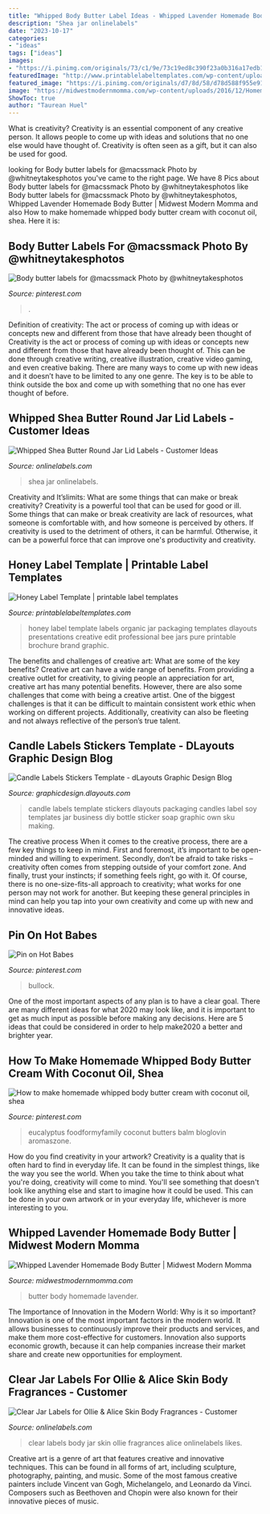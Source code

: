 ```yaml
---
title: "Whipped Body Butter Label Ideas - Whipped Lavender Homemade Body Butter"
description: "Shea jar onlinelabels"
date: "2023-10-17"
categories:
- "ideas"
tags: ["ideas"]
images:
- "https://i.pinimg.com/originals/73/c1/9e/73c19ed8c390f23a0b316a17edb1fbd9.jpg"
featuredImage: "http://www.printablelabeltemplates.com/wp-content/uploads/2017/12/honey-label-template-e8f15b62f4ab27222d9b11bd01bd6ea1-honey-label-design-honey-design-ruZtBl.jpg"
featured_image: "https://i.pinimg.com/originals/d7/8d/58/d78d588f955e91b83e8866b40f577267.jpg"
image: "https://midwestmodernmomma.com/wp-content/uploads/2016/12/Homemade-Body-Butter-lavender.png"
ShowToc: true
author: "Taurean Huel"
---
```



What is creativity?
Creativity is an essential component of any creative person. It allows people to come up with ideas and solutions that no one else would have thought of. Creativity is often seen as a gift, but it can also be used for good.

	

		
looking for Body butter labels for @macssmack Photo by @whitneytakesphotos you've came to the right page. We have 8 Pics about Body butter labels for @macssmack Photo by @whitneytakesphotos like Body butter labels for @macssmack Photo by @whitneytakesphotos, Whipped Lavender Homemade Body Butter | Midwest Modern Momma and also How to make homemade whipped body butter cream with coconut oil, shea. Here it is:
		
    
## Body Butter Labels For @macssmack Photo By @whitneytakesphotos

<img loading=lazy src="https://i.pinimg.com/originals/d7/8d/58/d78d588f955e91b83e8866b40f577267.jpg" onerror="this.onerror=null;this.src='https://tse4.mm.bing.net/th?id=OIP.9duaZlctSw0M9ZgVQU5wrAHaHa&amp;pid=15.1';" alt="Body butter labels for @macssmack Photo by @whitneytakesphotos">

_Source: pinterest.com_

>. 

	

Definition of creativity: The act or process of coming up with ideas or concepts new and different from those that have already been thought of
Creativity is the act or process of coming up with ideas or concepts new and different from those that have already been thought of. This can be done through creative writing, creative illustration, creative video gaming, and even creative baking. There are many ways to come up with new ideas and it doesn’t have to be limited to any one genre. The key is to be able to think outside the box and come up with something that no one has ever thought of before.

    
## Whipped Shea Butter Round Jar Lid Labels - Customer Ideas

<img loading=lazy src="https://images.onlinelabels.com/images/LabelStudies/00000002/1085/Whipped-Shea-Butter_detail.jpg" onerror="this.onerror=null;this.src='https://tse2.mm.bing.net/th?id=OIP.vYAjtcWKifCOOXhwzmmJKQHaFj&amp;pid=15.1';" alt="Whipped Shea Butter Round Jar Lid Labels - Customer Ideas">

_Source: onlinelabels.com_

>shea jar onlinelabels. 

	

Creativity and It’slimits: What are some things that can make or break creativity?
Creativity is a powerful tool that can be used for good or ill. Some things that can make or break creativity are lack of resources, what someone is comfortable with, and how someone is perceived by others. If creativity is used to the detriment of others, it can be harmful. Otherwise, it can be a powerful force that can improve one's productivity and creativity.

    
## Honey Label Template | Printable Label Templates

<img loading=lazy src="http://www.printablelabeltemplates.com/wp-content/uploads/2017/12/honey-label-template-e8f15b62f4ab27222d9b11bd01bd6ea1-honey-label-design-honey-design-ruZtBl.jpg" onerror="this.onerror=null;this.src='https://tse4.mm.bing.net/th?id=OIP.DIpBluLRDWpdoPO7bmGUMwHaG0&amp;pid=15.1';" alt="Honey Label Template | printable label templates">

_Source: printablelabeltemplates.com_

>honey label template labels organic jar packaging templates dlayouts presentations creative edit professional bee jars pure printable brochure brand graphic. 

	

The benefits and challenges of creative art: What are some of the key benefits?
Creative art can have a wide range of benefits. From providing a creative outlet for creativity, to giving people an appreciation for art, creative art has many potential benefits. However, there are also some challenges that come with being a creative artist. One of the biggest challenges is that it can be difficult to maintain consistent work ethic when working on different projects. Additionally, creativity can also be fleeting and not always reflective of the person’s true talent.

    
## Candle Labels Stickers Template - DLayouts Graphic Design Blog

<img loading=lazy src="http://graphicdesign.dlayouts.com/wp-content/uploads/2014/04/640xNxLP09034LT.jpg.pagespeed.ic_.UqANGZmEUQ.jpg" onerror="this.onerror=null;this.src='https://tse1.mm.bing.net/th?id=OIP.UqANGZmEUQyQmv617qPd5QHaIr&amp;pid=15.1';" alt="Candle Labels Stickers Template - dLayouts Graphic Design Blog">

_Source: graphicdesign.dlayouts.com_

>candle labels template stickers dlayouts packaging candles label soy templates jar business diy bottle sticker soap graphic own sku making. 

	

The creative process
When it comes to the creative process, there are a few key things to keep in mind. First and foremost, it’s important to be open-minded and willing to experiment. Secondly, don’t be afraid to take risks – creativity often comes from stepping outside of your comfort zone. And finally, trust your instincts; if something feels right, go with it.
Of course, there is no one-size-fits-all approach to creativity; what works for one person may not work for another. But keeping these general principles in mind can help you tap into your own creativity and come up with new and innovative ideas.

    
## Pin On Hot Babes

<img loading=lazy src="https://i.pinimg.com/736x/46/df/cf/46dfcf2fe4184a3d2b0348f37638acae.jpg" onerror="this.onerror=null;this.src='https://tse1.mm.bing.net/th?id=OIP.FN8Cl4SP1QglUz3bLu8mlAHaLw&amp;pid=15.1';" alt="Pin on Hot Babes">

_Source: pinterest.com_

>bullock. 

	

One of the most important aspects of any plan is to have a clear goal. There are many different ideas for what 2020 may look like, and it is important to get as much input as possible before making any decisions. Here are 5 ideas that could be considered in order to help make2020 a better and brighter year.

    
## How To Make Homemade Whipped Body Butter Cream With Coconut Oil, Shea

<img loading=lazy src="https://i.pinimg.com/originals/73/c1/9e/73c19ed8c390f23a0b316a17edb1fbd9.jpg" onerror="this.onerror=null;this.src='https://tse2.mm.bing.net/th?id=OIP.MeWho4joJzak2LtrMukpsAHaLH&amp;pid=15.1';" alt="How to make homemade whipped body butter cream with coconut oil, shea">

_Source: pinterest.com_

>eucalyptus foodformyfamily coconut butters balm bloglovin aromaszone. 

	

How do you find creativity in your artwork?
Creativity is a quality that is often hard to find in everyday life. It can be found in the simplest things, like the way you see the world. When you take the time to think about what you're doing, creativity will come to mind. You'll see something that doesn't look like anything else and start to imagine how it could be used. This can be done in your own artwork or in your everyday life, whichever is more interesting to you.

    
## Whipped Lavender Homemade Body Butter | Midwest Modern Momma

<img loading=lazy src="https://midwestmodernmomma.com/wp-content/uploads/2016/12/Homemade-Body-Butter-lavender.png" onerror="this.onerror=null;this.src='https://tse4.mm.bing.net/th?id=OIP.-O7B-g6ZFupxnvxn8YyVTgHaHa&amp;pid=15.1';" alt="Whipped Lavender Homemade Body Butter | Midwest Modern Momma">

_Source: midwestmodernmomma.com_

>butter body homemade lavender. 

	

The Importance of Innovation in the Modern World: Why is it so important?
Innovation is one of the most important factors in the modern world. It allows businesses to continuously improve their products and services, and make them more cost-effective for customers. Innovation also supports economic growth, because it can help companies increase their market share and create new opportunities for employment.

    
## Clear Jar Labels For Ollie &amp; Alice Skin Body Fragrances - Customer

<img loading=lazy src="https://images.onlinelabels.com/images/LabelStudies/00000003/2423/20150812-023045_detail.jpg" onerror="this.onerror=null;this.src='https://tse3.mm.bing.net/th?id=OIP.D0AGG9YpVT1CtPLqdr5ZoQHaEK&amp;pid=15.1';" alt="Clear Jar Labels for Ollie &amp; Alice Skin Body Fragrances - Customer">

_Source: onlinelabels.com_

>clear labels body jar skin ollie fragrances alice onlinelabels likes. 

	

Creative art is a genre of art that features creative and innovative techniques. This can be found in all forms of art, including sculpture, photography, painting, and music. Some of the most famous creative painters include Vincent van Gogh, Michelangelo, and Leonardo da Vinci. Composers such as Beethoven and Chopin were also known for their innovative pieces of music.

